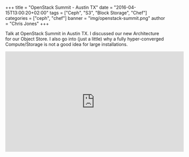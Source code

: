 +++
title = "OpenStack Summit - Austin TX"
date = "2016-04-15T13:00:20+02:00"
tags = ["Ceph", "S3", "Block Storage", "Chef"]
categories = ["ceph", "chef"]
banner = "img/openstack-summit.png"
author = "Chris Jones"
+++

Talk at OpenStack Summit in Austin TX. I discussed our new Architecture for our Object Store. I also go into (just a little) why a fully hyper-converged Compute/Storage is not a good idea for large installations.

<iframe width="560" height="315" src="https://www.youtube.com/embed/gW084yAvoK0" frameborder="0" allowfullscreen></iframe>
